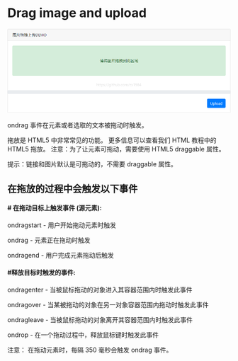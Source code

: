 # Drag image and upload

![Preview](preview.png)

ondrag 事件在元素或者选取的文本被拖动时触发。

拖放是 HTML5 中非常常见的功能。 更多信息可以查看我们 HTML 教程中的 HTML5 拖放。
注意：为了让元素可拖动，需要使用 HTML5 draggable 属性。

提示：链接和图片默认是可拖动的，不需要 draggable 属性。

## 在拖放的过程中会触发以下事件

#### # 在拖动目标上触发事件 (源元素):

ondragstart - 用户开始拖动元素时触发

ondrag - 元素正在拖动时触发

ondragend - 用户完成元素拖动后触发

#### #释放目标时触发的事件:

ondragenter - 当被鼠标拖动的对象进入其容器范围内时触发此事件

ondragover - 当某被拖动的对象在另一对象容器范围内拖动时触发此事件

ondragleave - 当被鼠标拖动的对象离开其容器范围内时触发此事件

ondrop - 在一个拖动过程中，释放鼠标键时触发此事件

注意： 在拖动元素时，每隔 350 毫秒会触发 ondrag 事件。
